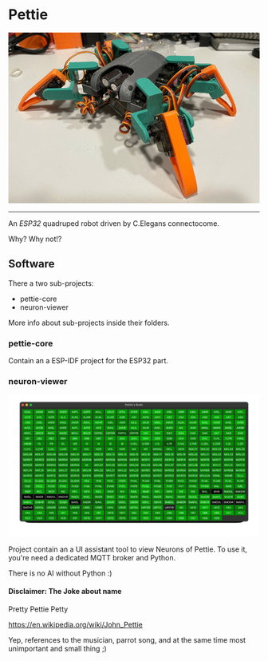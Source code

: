 # Pettie

![Pettie](Images/PettiePhoto.png "Pettie")
***

An *ESP32* quadruped robot driven by C.Elegans connectocome.

Why?
Why not!?

## Software

There a two sub-projects:
 - pettie-core
 - neuron-viewer

More info about sub-projects inside their folders.

### pettie-core

Contain an a ESP-IDF project for the ESP32 part.

### neuron-viewer

![Neurons View](Images/Neurons-view.gif "Neurons")

Project contain an a UI assistant tool to view Neurons of Pettie.
To use it, you're need a dedicated MQTT broker and Python.

There is no AI without Python :)


#### Disclaimer: The Joke about name 

Pretty Pettie Petty

https://en.wikipedia.org/wiki/John_Pettie

Yep, references to the musician, parrot song, and at the same time
most unimportant and small thing ;)
